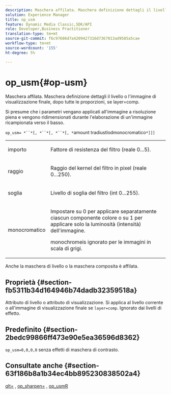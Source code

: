 ```yaml
---
description: Maschera affilata. Maschera definizione dettagli il livello o l'immagine di visualizzazione finale, dopo tutte le proporzioni, se layer=comp.
solution: Experience Manager
title: op_usm
feature: Dynamic Media Classic,SDK/API
role: Developer,Business Practitioner
translation-type: tm+mt
source-git-commit: f6c97606d7a4209427316d7367013ad9585a5cae
workflow-type: tm+mt
source-wordcount: '155'
ht-degree: 5%

---
```



# op_usm{#op-usm}

Maschera affilata. Maschera definizione dettagli il livello o l&#39;immagine di visualizzazione finale, dopo tutte le proporzioni, se layer=comp.

Si presume che i parametri vengano applicati all&#39;immagine a risoluzione piena e vengono ridimensionati durante l&#39;elaborazione di un&#39;immagine ricampionata verso il basso.

`op_usm= *``*[, *``*[, *``*[, *`amount tradiustlodmonocromatico`*]]]`

<table id="simpletable_0697E3BCB45F41C494D93A6017ADD2BF"> 
 <tr class="strow"> 
  <td class="stentry"> <p><span class="codeph"><span class="varname"> importo</span></span> </p></td> 
  <td class="stentry"> <p>Fattore di resistenza del filtro (reale 0...5). </p></td> 
 </tr> 
 <tr class="strow"> 
  <td class="stentry"> <p><span class="codeph"><span class="varname"> raggio</span></span> </p></td> 
  <td class="stentry"> <p>Raggio del kernel del filtro in pixel (reale 0...250). </p></td> 
 </tr> 
 <tr class="strow"> 
  <td class="stentry"> <p><span class="codeph"><span class="varname"> soglia</span></span> </p></td> 
  <td class="stentry"> <p>Livello di soglia del filtro (int 0...255). </p></td> 
 </tr> 
 <tr class="strow"> 
  <td class="stentry"> <p><span class="codeph"><span class="varname"> monocromatico</span></span> </p></td> 
  <td class="stentry"> <p>Impostare su 0 per applicare separatamente ciascun componente colore o su 1 per applicare solo la luminosità (intensità) dell'immagine. </p> <p> <span class="codeph"><span class="varname"> </span></span> monochromeis ignorato per le immagini in scala di grigi. </p></td> 
 </tr> 
</table>

Anche la maschera di livello o la maschera composita è affilata.

## Proprietà {#section-fb5311b34d164946b74dadb32359518a}

Attributo di livello o attributo di visualizzazione. Si applica al livello corrente o all&#39;immagine di visualizzazione finale se `layer=comp`. Ignorato dai livelli di effetto.

## Predefinito {#section-2bedc99866ff473e90e5ea36596d8362}

`op_usm=0,0,0,0` senza effetti di maschera di contrasto.

## Consultate anche {#section-63f186b8a1b34ec4bb895230838502a4}

[qlt=](../../../../../is-api/http-ref/image-serving-api-ref/c-http-protocol-reference/c-command-reference/r-is-http-qlt.md#reference-f69ed0758c784b0385d979820546d352) ,  [op_sharpen=](../../../../../is-api/http-ref/image-serving-api-ref/c-http-protocol-reference/c-command-reference/r-op-sharpen.md#reference-c32573230c6140f883efdaa201ea8541) ,  [op_usmR](../../../../../is-api/http-ref/image-serving-api-ref/c-http-protocol-reference/c-command-reference/r-op-usmr.md#reference-c0168bc1e3a24370883670c09bcb0fef)
